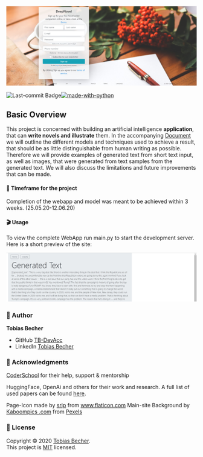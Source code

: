 <p align="center">
    <img src="media/DN_signup.jpg" witdh="100%">
<p>

[![made-with-python](https://img.shields.io/badge/Made%20with-Python-1f425f.svg)](https://www.python.org/)
<img align="left" src="https://img.shields.io/github/last-commit/TB-DevAcc/DeepNovel" alt="Last-commit Badge">

## Basic Overview

This project is concerned with building an artificial intelligence **application**, that can **write novels and illustrate** them. In the accompanying [Document](https://hackmd.io/@TB-DevAcc/ryPc0v7sI) we will outline the different models and techniques used to achieve a result, that should be as little distinguishable from human writing as possible. Therefore we will provide examples of generated text from short text input, as well as images, that were generated from text samples from the generated text. We will also discuss the limitations and future improvements that can be made. 

#### :date: Timeframe for the project
Completion of the webapp and model was meant to be achieved within 3 weeks. (25.05.20-12.06.20)

#### :clapper: Usage

To view the complete WebApp run main.py to start the development server. Here is a short preview of the site:

<p align="center">
    <img src="media/POC.jpg" witdh="70%">
<p>
<!-- <br><br>
<p align="center">
    <img src="static/images/preview2.jpg" witdh="70%">
<p> -->

### :boy: Author

**Tobias Becher**
- GitHub [TB-DevAcc](https://github.com/TB-DevAcc/)
- LinkedIn [Tobias Becher](https://www.linkedin.com/in/tobias-becher-b34341197)

### :pray: Acknowledgments

[CoderSchool](https://www.coderschool.vn/en/) for their help, support & mentorship <br>

HuggingFace, OpenAi and others for their work and research. A full list of used papers can be found [here](https://hackmd.io/@TB-DevAcc/ryPc0v7sI#Related-Work-amp-Helpful-Links).

Page-Icon made by <a href="https://www.flaticon.com/free-icon/book_2506510" title="srip">srip</a> from <a href="https://www.flaticon.com/" title="Flaticon"> www.flaticon.com</a>
Main-site Background by [Kaboompics .com](https://www.pexels.com/@kaboompics?utm_content=attributionCopyText&utm_medium=referral&utm_source=pexels) from [Pexels](https://www.pexels.com/photo/blank-paper-with-pen-and-coffee-cup-on-wood-table-6357/?utm_content=attributionCopyText&utm_medium=referral&utm_source=pexels)
<div class="https://www.dafont.com/autograf.font"></div>


### 📝 License

Copyright © 2020 [Tobias Becher](https://github.com/TB-DevAcc). <br/>
This project is [MIT](https://github.com/kefranabg/readme-md-generator/blob/master/LICENSE) licensed.

